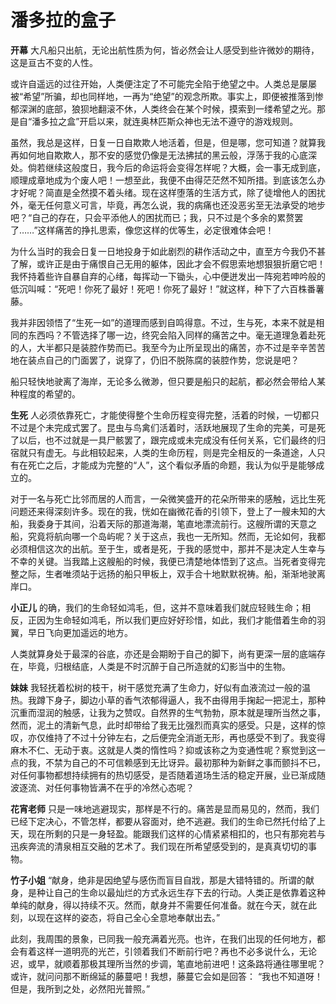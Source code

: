 # 潘多拉的盒子

**开幕**
大凡船只出航，无论出航性质为何，皆必然会让人感受到些许微妙的期待，这是亘古不变的人性。

或许自遥远的过往开始，人类便注定了不可能完全陷于绝望之中。人类总是屡屡被“希望”所骗，却也同样地，一再为“绝望”的观念所欺。事实上，即便被推落到惨郁深渊的底部，狼狈地翻滚不休，人类终会在某个时候，摸索到一缕希望之光。那是自“潘多拉之盒”开启以来，就连奥林匹斯众神也无法不遵守的游戏规则。

虽然，我总是这样，日复一日自欺欺人地活着，但是，但是哪，您可知道？就算我再如何地自欺欺人，那不安的感觉仍像是无法拂拭的黑云般，浮荡于我的心底深处。倘若继续这般度日，我今后的命运将会变得怎样呢？大概，会一事无成到底，顺理成章地成为个废人吧！一想至此，我便不由得茫茫然不知所措。到底该怎么办才好呢？简直是全然摸不着头绪。现在这样堕落的生活方式，除了徒增他人的困扰外，毫无任何意义可言，毕竟，再怎么说，我的病痛也还没恶劣至无法承受的地步吧？“自己的存在，只会平添他人的困扰而已；我，只不过是个多余的累赘罢了……”这样痛苦的挣扎思索，像您这样的优等生，必定很难体会吧！

为什么当时的我会日复一日地投身于如此剧烈的耕作活动之中，直至方今我仍不甚了解，或许正是由于痛恨自己无用的躯体，因此才会不假思索地想狠狠折磨它吧！我怀持着些许自暴自弃的心绪，每挥动一下锄头，心中便迸发出一阵宛若呻吟般的低沉叫喊：“死吧！你死了最好！死吧！你死了最好！”就这样，种下了六百株番薯藤。

我并非因领悟了“生死一如”的道理而感到自鸣得意。不过，生与死，本来不就是相同的东西吗？不管选择了哪一边，终究会陷入同样的痛苦之中。毫无道理急着赴死的人，大半都只是装腔作势而已。我至今为止所呈现出的痛苦，亦不过是辛辛苦苦地在装点自己的门面罢了，说穿了，仍旧不脱陈腐的装腔作势，您说是吧？

船只轻快地驶离了海岸，无论多么微渺，但只要是船只的起航，都必然会带给人某种程度的希望的。

**生死**
人必须依靠死亡，才能使得整个生命历程变得完整，活着的时候，一切都只不过是个未完成式罢了。昆虫与鸟禽们活着时，活跃地展现了生命的完美，可是死了以后，也不过就是一具尸骸罢了，跟完成或未完成没有任何关系，它们最终的归宿就只有虚无。与此相较起来，人类的生命历程，则是完全相反的一条道途，人只有在死亡之后，才能成为完整的“人”，这个看似矛盾的命题，我认为似乎是能够成立的。

对于一名与死亡比邻而居的人而言，一朵微笑盛开的花朵所带来的感触，远比生死问题还来得深刻许多。现在的我，恍如在幽微花香的引领下，登上了一艘未知的大船，我委身于其间，沿着天际的那道海潮，笔直地漂流前行。这艘所谓的天意之船，究竟将航向哪一个岛屿呢？关于这点，我也一无所知。然而，无论如何，我都必须相信这次的出航。至于生，或者是死，于我的感觉中，那并不是决定人生幸与不幸的关键。当我踏上这艘船的时候，我便已清楚地体悟到了这点。当死者变得完整之际，生者唯须站于远扬的船只甲板上，双手合十地默默祝祷。船，渐渐地驶离岸口。

**小正儿**
的确，我们的生命轻如鸿毛，但，这并不意味着我们就应轻贱生命；相反，正因为生命轻如鸿毛，所以我们更应好好珍惜，如此，我们才能借着生命的羽翼，早日飞向更加遥远的地方。

人类就算身处于最深的谷底，亦还是会期盼于自己的脚下，尚有更深一层的底端存在，毕竟，归根结底，人类是不时沉醉于自己所造就的幻影当中的生物。

**妹妹**
我轻抚着松树的枝干，树干感觉充满了生命力，好似有血液流过一般的温热。我蹲下身子，脚边小草的香气浓郁得逼人，我不由得用手掬起一把泥土，那种沉重而湿润的触感，让我为之赞叹。自然界的生气勃勃，原本就是理所当然之事，然而，泥土的清新气息，此时却带给了我无比强烈而真实的感受。只是，这样的惊叹，亦仅维持了不过十分钟左右，之后便完全消逝无形，再也感受不到了。我变得麻木不仁、无动于衷。这就是人类的惰性吗？抑或该称之为变通性呢？察觉到这一点的我，不禁为自己的不可信赖感到无比讶异。最初那种为新鲜之事而颤抖不已，对任何事物都想持续拥有的热切感受，是否随着道场生活的稳定开展，业已渐成随波逐流、对任何事物皆满不在乎的冷然心态呢？

**花宵老师**
只是一味地逃避现实，那样是不行的。痛苦是显而易见的，然而，我们已经下定决心，不管怎样，都要从容面对，绝不逃避。我们的生命已然托付给了上天，现在所剩的只是一身轻盈。能跟我们这样的心情紧紧相扣的，也只有那宛若与迅疾奔流的清泉相互交融的艺术了。我们现在所希望感受到的，是真真切切的事物。

**竹子小姐**
“献身，绝非是因绝望与感伤而盲目自戕，那是大错特错的。所谓的献身，是种让自己的生命以最灿烂的方式永远生存下去的行动。人类正是依靠着这种单纯的献身，得以持续不灭。然而，献身并不需要任何准备。就在今天，就在此刻，以现在这样的姿态，将自己全心全意地奉献出去。”

此刻，我周围的景象，已同我一般充满着光亮。也许，在我们出现的任何地方，都会有着这样一道明亮的光芒，引领着我们不断前行吧？再也不必多说什么，无论迟，或早，就顺着那极其理所当然的步调，笔直地前进吧！这条路将通往哪里呢？或许，就问问那不断绵延的藤蔓吧！我想，藤蔓它会如是回答：
“我也不知道呀！但是，我所到之处，必然阳光普照。”
